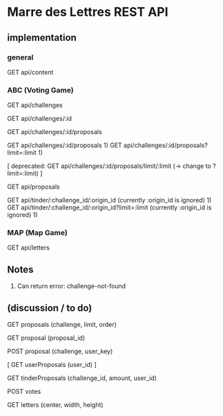 # Marre des Lettres REST API

## implementation

### general

GET api/content

### ABC (Voting Game)

GET api/challenges

GET api/challenges/:id

GET api/challenges/:id/proposals

GET api/challenges/:id/proposals 1)
GET api/challenges/:id/proposals?limit=:limit 1)

[ deprecated: GET api/challenges/:id/proposals/limit/:limit (-> change to ?limit=:limit) ]

GET api/proposals

GET api/tinder/:challenge_id/:origin_id (currently :origin_id is ignored) 1)
GET api/tinder/:challenge_id/:origin_id?limit=:limit (currently :origin_id is ignored) 1)

### MAP (Map Game)

GET api/letters

## Notes

1) Can return error: challenge-not-found

## (discussion / to do)

GET proposals (challenge, limit, order)

GET proposal (proposal_id)

POST proposal (challenge, user_key)

[ GET userProposals (user_id) ]

GET tinderProposals (challenge_id, amount, user_id)

POST votes

GET letters (center, width, height)
